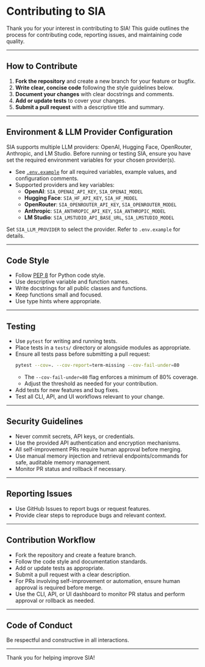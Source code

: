 # Contributing to SIA

Thank you for your interest in contributing to SIA! This guide outlines the process for contributing code, reporting issues, and maintaining code quality.

---


## How to Contribute

1. **Fork the repository** and create a new branch for your feature or bugfix.
2. **Write clear, concise code** following the style guidelines below.
3. **Document your changes** with clear docstrings and comments.
4. **Add or update tests** to cover your changes.
5. **Submit a pull request** with a descriptive title and summary.

---

## Environment & LLM Provider Configuration

SIA supports multiple LLM providers: OpenAI, Hugging Face, OpenRouter, Anthropic, and LM Studio. Before running or testing SIA, ensure you have set the required environment variables for your chosen provider(s).

- See [`.env.example`](.env.example:1) for all required variables, example values, and configuration comments.
- Supported providers and key variables:
  - **OpenAI**: `SIA_OPENAI_API_KEY`, `SIA_OPENAI_MODEL`
  - **Hugging Face**: `SIA_HF_API_KEY`, `SIA_HF_MODEL`
  - **OpenRouter**: `SIA_OPENROUTER_API_KEY`, `SIA_OPENROUTER_MODEL`
  - **Anthropic**: `SIA_ANTHROPIC_API_KEY`, `SIA_ANTHROPIC_MODEL`
  - **LM Studio**: `SIA_LMSTUDIO_API_BASE_URL`, `SIA_LMSTUDIO_MODEL`

Set `SIA_LLM_PROVIDER` to select the provider. Refer to `.env.example` for details.

---
## Code Style

- Follow [PEP 8](https://pep8.org/) for Python code style.
- Use descriptive variable and function names.
- Write docstrings for all public classes and functions.
- Keep functions small and focused.
- Use type hints where appropriate.

---

## Testing

- Use `pytest` for writing and running tests.
- Place tests in a `tests/` directory or alongside modules as appropriate.
- Ensure all tests pass before submitting a pull request:
  ```bash
  pytest --cov=. --cov-report=term-missing --cov-fail-under=80
  ```
  - The `--cov-fail-under=80` flag enforces a minimum of 80% coverage.
  - Adjust the threshold as needed for your contribution.
- Add tests for new features and bug fixes.
- Test all CLI, API, and UI workflows relevant to your change.

---

## Security Guidelines

- Never commit secrets, API keys, or credentials.
- Use the provided API authentication and encryption mechanisms.
- All self-improvement PRs require human approval before merging.
- Use manual memory injection and retrieval endpoints/commands for safe, auditable memory management.
- Monitor PR status and rollback if necessary.

---

## Reporting Issues

- Use GitHub Issues to report bugs or request features.
- Provide clear steps to reproduce bugs and relevant context.

---

## Contribution Workflow

- Fork the repository and create a feature branch.
- Follow the code style and documentation standards.
- Add or update tests as appropriate.
- Submit a pull request with a clear description.
- For PRs involving self-improvement or automation, ensure human approval is required before merge.
- Use the CLI, API, or UI dashboard to monitor PR status and perform approval or rollback as needed.

---

## Code of Conduct

Be respectful and constructive in all interactions.

---

Thank you for helping improve SIA!